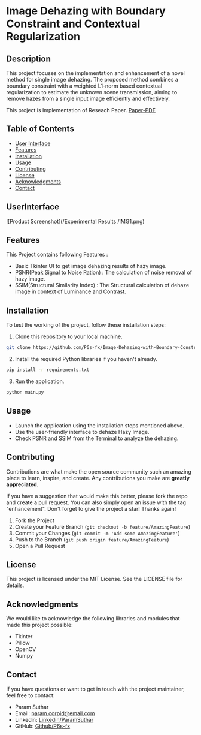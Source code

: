 # Image Dehazing with Boundary Constraint and Contextual Regularization

## Description

This project focuses on the implementation and enhancement of a novel method for single image dehazing. The proposed method combines a boundary constraint with a weighted L1-norm based contextual regularization to estimate the unknown scene transmission, aiming to remove hazes from a single input image efficiently and effectively.

This project is Implementation of Reseach Paper.  [Paper-PDF](/Documents/Implemented_Research_Paper.pdf)

## Table of Contents

- [User Interface](#UserInterface)
- [Features](#features)
- [Installation](#installation)
- [Usage](#usage)
- [Contributing](#contributing)
- [License](#license)
- [Acknowledgments](#acknowledgments)
- [Contact](#contact)

## UserInterface

![Product Screenshot](/Experimental Results
/IMG1.png)

## Features

This Project contains following Features :

- Basic Tkinter UI to get image dehazing results of hazy image.
- PSNR(Peak Signal to Noise Ration) : The calculation of noise removal of hazy image.
- SSIM(Structural Similarity Index) : The Structural calculation of dehaze image in context of Luminance and Contrast.

## Installation

To test the working of the project, follow these installation steps:

1. Clone this repository to your local machine.

```bash
git clone https://github.com/P6s-fx/Image-Dehazing-with-Boundary-Constraint-and-Contextual-Regularization.git
```
2. Install the required Python libraries if you haven't already.
```bash
pip install -r requirements.txt
```

3. Run the application.
```bash
python main.py
```

## Usage
- Launch the application using the installation steps mentioned above.
- Use the user-friendly interface to dehaze Hazy Image.
- Check PSNR and SSIM from the Terminal to analyze the dehazing. 

## Contributing
Contributions are what make the open source community such an amazing place to learn, inspire, and create. Any contributions you make are **greatly appreciated**.

If you have a suggestion that would make this better, please fork the repo and create a pull request. You can also simply open an issue with the tag "enhancement".
Don't forget to give the project a star! Thanks again!

1. Fork the Project
2. Create your Feature Branch (`git checkout -b feature/AmazingFeature`)
3. Commit your Changes (`git commit -m 'Add some AmazingFeature'`)
4. Push to the Branch (`git push origin feature/AmazingFeature`)
5. Open a Pull Request

## License
This project is licensed under the MIT License. See the LICENSE file for details.

## Acknowledgments
We would like to acknowledge the following libraries and modules that made this project possible:

- Tkinter
- Pillow
- OpenCV
- Numpy

## Contact
If you have questions or want to get in touch with the project maintainer, feel free to contact:
- Param Suthar
- Email: param.corpid@email.com
- Linkedin: [Linkedin/ParamSuthar](https://www.linkedin.com/in/paramsuthar)
- GitHub: [Github/P6s-fx](https://github.com/P6s-fx)
